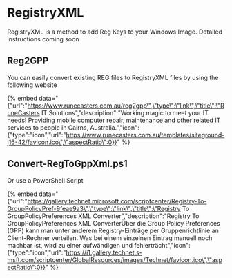 # RegistryXML

RegistryXML is a method to add Reg Keys to your Windows Image.  Detailed instructions coming soon

## Reg2GPP

You can easily convert existing REG files to RegistryXML files by using the following website

{% embed data="{\"url\":\"https://www.runecasters.com.au/reg2gpp\",\"type\":\"link\",\"title\":\"RuneCasters IT Solutions\",\"description\":\"Working magic to meet your IT needs! Providing mobile computer repair, maintenance and other related IT services to people in Cairns, Australia.\",\"icon\":{\"type\":\"icon\",\"url\":\"https://www.runecasters.com.au/templates/siteground-j16-42/favicon.ico\",\"aspectRatio\":0}}" %}

## Convert-RegToGppXml.ps1

Or use a PowerShell Script

{% embed data="{\"url\":\"https://gallery.technet.microsoft.com/scriptcenter/Registry-To-GroupPolicyPref-9feae9a3\",\"type\":\"link\",\"title\":\"Registry To GroupPolicyPreferences XML Converter\",\"description\":\"Registry To GroupPolicyPreferences XML ConverterÜber die Group Policy Preferences \(GPP\) kann man unter anderem Registry-Einträge per Gruppenrichtlinie an Client-Rechner verteilen. Was bei einem einzelnen Eintrag manuell noch machbar ist, wird zu einer aufwändigen und fehlerträcht\",\"icon\":{\"type\":\"icon\",\"url\":\"https://i1.gallery.technet.s-msft.com/scriptcenter/GlobalResources/images/Technet/favicon.ico\",\"aspectRatio\":0}}" %}

